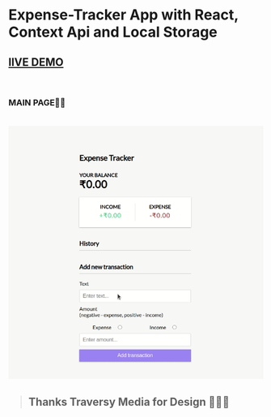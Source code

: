 # Expense-Tracker App with React, Context Api and Local Storage 

## [lIVE DEMO](https://expensemaster.netlify.app/)
</br>


### MAIN PAGE🚀🚀</br></br>


![deep](main.gif)

> ## Thanks Traversy Media for Design 🙏🙏🙏
